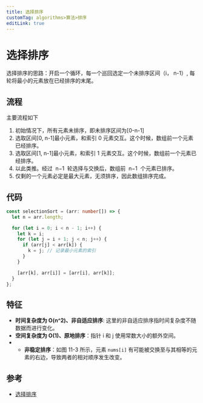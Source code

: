 ```yaml
---
title: 选择排序
customTag: algorithms>算法>排序
editLink: true
---
```


# 选择排序

选择排序的思路：开启一个循环，每一个巡回选定一个未排序区间（i， n-1）, 每轮将最小的元素放在已经排序的末尾。

## **流程**

主要流程如下

1. 初始情况下，所有元素未排序，即未排序区间为\[0-n-1\]
2. 选取区间\[0, n-1\]最小元素，和索引 0 元素交互。这个时候，数组前一个元素已经排序。
3. 选取区间\[1, n-1\]最小元素，和索引 1 元素交互。这个时候，数组前一个元素已经排序。
4. 以此类推。经过  n−1  轮选择与交换后，数组前  n−1  个元素已排序。
5. 仅剩的一个元素必定是最大元素，无须排序，因此数组排序完成。

## 代码

```ts
const selectionSort = (arr: number[]) => {
  let n = arr.length;

  for (let i = 0; i < n - 1; i++) {
    let k = i;
    for (let j = i + 1; j < n; j++) {
      if (arr[j] < arr[k]) {
        k = j; // 记录最小元素的索引
      }
    }

    [arr[k], arr[i]] = [arr[i], arr[k]];
  }
};
```

## 特征

- **时间复杂度为 O(n^2)、非自适应排序**: 这里的非自适应排序指时间复杂度不随数据而进行变化。
- **空间复杂度为 O(1)、原地排序**：指针 i 和 j 使用常数大小的额外空间。
- - **非稳定排序**：如图 11-3 所示，元素 `nums[i]` 有可能被交换至与其相等的元素的右边，导致两者的相对顺序发生改变。

## 参考
- [选择排序](https://www.hello-algo.com/chapter_sorting/selection_sort/)